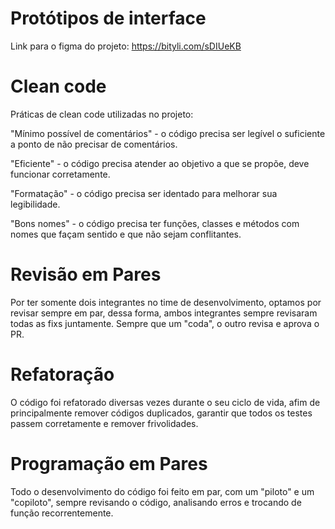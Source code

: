 # Protótipos de interface

Link para o figma do projeto: https://bityli.com/sDIUeKB
# Clean code

Práticas de clean code utilizadas no projeto: 

"Mínimo possível de comentários" - o código precisa ser legível o suficiente a ponto de não precisar de comentários.

"Eficiente" - o código precisa atender ao objetivo a que se propõe, deve funcionar corretamente.

"Formatação" - o código precisa ser identado para melhorar sua legibilidade.

"Bons nomes" - o código precisa ter funções, classes e métodos com nomes que façam sentido e que não sejam conflitantes.

# Revisão em Pares

Por ter somente dois integrantes no time de desenvolvimento, optamos por revisar sempre em par, dessa forma, ambos integrantes sempre revisaram todas as fixs juntamente. Sempre que um "coda", o outro revisa e aprova o PR.

# Refatoração 

O código foi refatorado diversas vezes durante o seu ciclo de vida, afim de principalmente remover códigos duplicados, garantir que todos os testes passem corretamente e remover frivolidades.

# Programação em Pares

Todo o desenvolvimento do código foi feito em par, com um "piloto" e um "copiloto", sempre revisando o código, analisando erros e trocando de função recorrentemente. 

